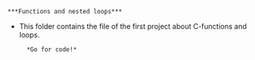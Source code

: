 	***Functions and nested loops***

* This folder contains the file of the first project about C-functions and loops.

		*Go for code!*
